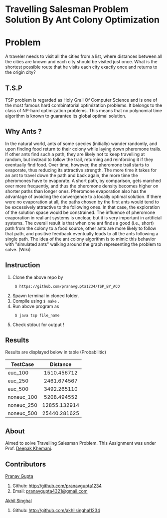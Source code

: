 # Travelling Salesman Problem Solution By Ant Colony Optimization

# Problem
A traveler needs to visit all the cities from a list, where distances between all the cities are known and each city should be visited just once. What is the shortest possible route that he visits each city exactly once and returns to the origin city?

## T.S.P
TSP problem is regarded as Holy Grail Of Computer Science and is one of the most famous hard combinatorial optimization problems. It belongs to the class of NP-hard optimization problems.
This means that no polynomial time algorithm is known to guarantee its global optimal solution.

## Why Ants ?
In the natural world, ants of some species (initially) wander randomly, and upon finding food return to their colony while laying down pheromone trails. If other ants find such a path, they are likely not to keep travelling at random, but instead to follow the trail, returning and reinforcing it if they eventually find food.
Over time, however, the pheromone trail starts to evaporate, thus reducing its attractive strength. The more time it takes for an ant to travel down the path and back again, the more time the pheromones have to evaporate. A short path, by comparison, gets marched over more frequently, and thus the pheromone density becomes higher on shorter paths than longer ones.
Pheromone evaporation also has the advantage of avoiding the convergence to a locally optimal solution. If there were no evaporation at all, the paths chosen by the first ants would tend to be excessively attractive to the following ones. In that case, the exploration of the solution space would be constrained. The influence of pheromone evaporation in real ant systems is unclear, but it is very important in artificial systems.
The overall result is that when one ant finds a good (i.e., short) path from the colony to a food source, other ants are more likely to follow that path, and positive feedback eventually leads to all the ants following a single path. The idea of the ant colony algorithm is to mimic this behavior with "simulated ants" walking around the graph representing the problem to solve.
(Wiki)

## Instruction

1. Clone the above repo by 
	```
	 $ https://github.com/pranavgupta1234/TSP_BY_ACO
	```
2. Spawn terminal in cloned folder.
3. Compile using `$ make` .
4. Run above program as 
	```
	 $ java tsp file_name
	```
5. Check stdout for output !

## Results
Results are displayed below in table (Probabilitic)

| TestCase      | Distance      | 
| ------------- |:-------------:| 
| euc_100       | 1510.456712   | 
| euc_250       | 2461.674567   | 
| euc_500       | 3492.265110   |
| noneuc_100    | 5208.494552   | 
| noneuc_250    | 12855.132914  | 
| noneuc_500    | 25440.281625  | 

## About
Aimed to solve Travelling Salesman Problem. This Assignment was under Prof. [Deepak Khemani](https://www.iitm.ac.in/info/fac/khemani).

## Contributors

[Pranav Gupta](http://pranavgupta1234.github.io)
1. Github: http://github.com/pranavgupta1234
2. Email: pranavgupta4321@gmail.com

[Akhil Singhal](http://github.com/akhilsinghal1234)
1. Github: http://github.com/akhilsinghal1234



